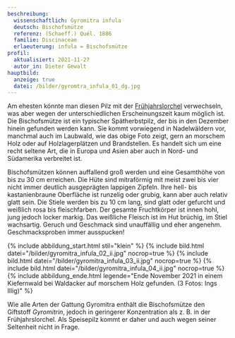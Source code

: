 ```yaml
---
beschreibung:
  wissenschaftlich: Gyromitra infula
  deutsch: Bischofsmütze
  referenz: (Schaeff.) Quél. 1886
  familie: Discinaceae
  erlaeuterung: infula = Bischofsmütze
profil:
  aktualisiert: 2021-11-27
  autor_in: Dieter Gewalt
hauptbild:
  anzeige: true
  datei: /bilder/gyromtra_infula_01_dg.jpg
---
```

Am ehesten könnte man diesen Pilz mit der [Frühjahrslorchel](/pilze/gyromitra-esculenta-frühjahrslorchel) verwechseln, was aber wegen der unterschiedlichen Erscheinungszeit kaum möglich ist. Die Bischofsmütze ist ein typischer Spätherbstpilz, der bis in den Dezember hinein gefunden werden kann. Sie kommt vorwiegend in Nadelwäldern vor, manchmal auch im Laubwald, wie das obige Foto zeigt, gern an morschem Holz oder auf Holzlagerplätzen und Brandstellen. Es handelt sich um eine recht seltene Art, die in Europa und Asien aber auch in Nord- und Südamerika verbreitet ist.

Bischofsmützen können auffallend groß werden und eine Gesamthöhe von bis zu 30 cm erreichen. Die Hüte sind mitraförmig mit meist zwei bis vier nicht immer deutlich ausgeprägten lappigen Zipfeln. Ihre hell- bis kastanienbraune Oberfläche ist runzelig oder grubig, kann aber auch relativ glatt sein. Die Stiele werden bis zu 10 cm lang, sind glatt oder gefurcht und weißlich rosa bis fleischfarben. Der gesamte Fruchtkörper ist innen hohl, jung jedoch locker markig. Das weißliche Fleisch ist im Hut brüchig, im Stiel wachsartig. Geruch und Geschmack sind unauffällig und eher angenehm. Geschmacksproben immer ausspucken!

{% include abbildung_start.html stil="klein" %}
{% include bild.html datei="/bilder/gyromitra_infula_02_ii.jpg" nocrop=true %}
{% include bild.html datei="/bilder/gyromitra_infula_03_ii.jpg" nocrop=true %}
{% include bild.html datei="/bilder/gyromitra_infula_04_ii.jpg" nocrop=true %}
{% include abbildung_ende.html legende="Ende November 2021 in einem Kiefernwald bei Waldacker auf morschem Holz gefunden. (3 Fotos: Ings Illig)" %}

Wie alle Arten der Gattung Gyromitra enthält die Bischofsmütze den Giftstoff *Gyromitrin*, jedoch in geringerer Konzentration als z. B. in der Frühjahrslorchel. Als Speisepilz kommt er daher und auch wegen seiner Seltenheit nicht in Frage.